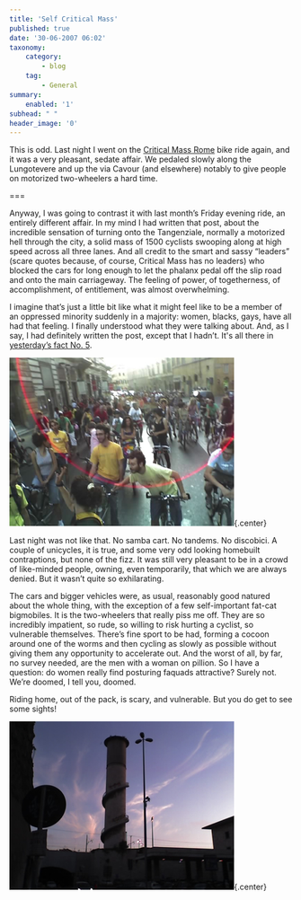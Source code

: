 ```yaml
---
title: 'Self Critical Mass'
published: true
date: '30-06-2007 06:02'
taxonomy:
    category:
        - blog
    tag:
        - General
summary:
    enabled: '1'
subhead: " "
header_image: '0'
---
```


This is odd. Last night I went on the [Critical Mass Rome](https://www.tmcrew.org/eco/bike/criticalmassroma/index_old.html) bike ride again, and it was a very pleasant, sedate affair. We pedaled slowly along the Lungotevere and up the via Cavour (and elsewhere) notably to give people on motorized two-wheelers a hard time.

===

Anyway, I was going to contrast it with last month’s Friday evening ride, an entirely different affair. In my mind I had written that post, about the incredible sensation of turning onto the Tangenziale, normally a motorized hell through the city, a solid mass of 1500 cyclists swooping along at high speed across all three lanes. And all credit to the smart and sassy “leaders” (scare quotes because, of course, Critical Mass has no leaders) who blocked the cars for long enough to let the phalanx pedal off the slip road and onto the main carriageway. The feeling of power, of togetherness, of accomplishment, of entitlement, was almost overwhelming.

I imagine that’s just a little bit like what it might feel like to be a member of an oppressed minority suddenly in a majority: women, blacks, gays, have all had that feeling. I finally understood what they were talking about. And, as I say, I had definitely written the post, except that I hadn’t. It's all there in [yesterday’s fact No. 5](https://jeremycherfas.net/blog/goosed). 

![A critical mass of cyclists during Critical Mass Roma](29-06-07_1946.jpg){.center}

Last night was not like that. No samba cart. No tandems. No discobici. A couple of unicycles, it is true, and some very odd looking homebuilt contraptions, but none of the fizz. It was still very pleasant to be in a crowd of like-minded people, owning, even temporarily, that which we are always denied. But it wasn’t quite so exhilarating.

The cars and bigger vehicles were, as usual, reasonably good natured about the whole thing, with the exception of a few self-important fat-cat bigmobiles. It is the two-wheelers that really piss me off. They are so incredibly impatient, so rude, so willing to risk hurting a cyclist, so vulnerable themselves. There’s fine sport to be had, forming a cocoon around one of the worms and then cycling as slowly as possible without giving them any opportunity to accelerate out. And the worst of all, by far, no survey needed, are the men with a woman on pillion. So I have a question: do women really find posturing faquads attractive? Surely not. We’re doomed, I tell you, doomed.

Riding home, out of the pack, is scary, and vulnerable. But you do get to see some sights!

![The spiral staircase around a big chimney outside Termini station in Rome silhouetted against a sky with wispy clouds](29-06-07_2038.jpg){.center}
